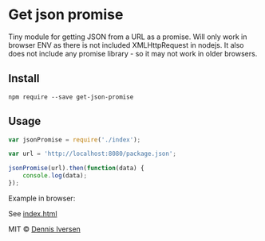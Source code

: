 # Get json promise

Tiny module for getting JSON from a URL as a promise. 
Will only work in browser ENV as there is not included XMLHttpRequest in nodejs. It also does not include any promise library - so it may not work in older browsers. 

## Install 

    npm require --save get-json-promise

## Usage

~~~js
var jsonPromise = require('./index');

var url = 'http://localhost:8080/package.json';

jsonPromise(url).then(function(data) {
    console.log(data);
});
~~~

Example in browser: 

See [index.html](index.html)

MIT © [Dennis Iversen](https://github.com/diversen)
    
